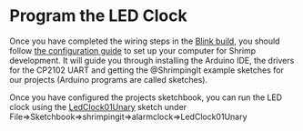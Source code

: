 # Program the LED Clock

Once you have completed the wiring steps in the [Blink build](build.html), you should follow [the configuration guide](../shrimp/program.html) to set up your computer for Shrimp development. It will guide you through installing the Arduino IDE, the drivers for the CP2102 UART and getting the @ShrimpingIt example sketches for our projects (Arduino programs are called sketches).

Once you have configured the projects sketchbook, you can run the LED clock using the [LedClock01Unary](https://github.com/ShrimpingIt/projects/blob/master/sketchbook/shrimpingit/alarmclock/LedClock01Unary/LedClock01Unary.ino) sketch under File=>Sketchbook=>shrimpingit=>alarmclock=>LedClock01Unary